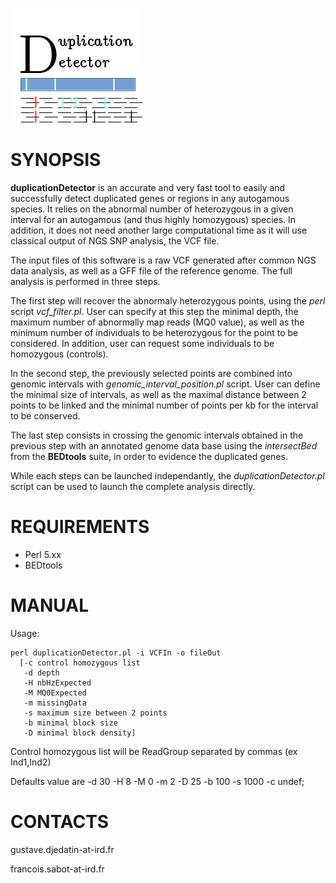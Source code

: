 ![DuplicationDetector Logo](Logo.png)

# SYNOPSIS

**duplicationDetector** is an accurate and very fast tool to easily and successfully detect duplicated genes or regions in any autogamous species. It relies on the abnormal number of heterozygous in a given interval for an autogamous (and thus highly homozygous) species. In addition, it does not need another large computational time as it will use classical output of NGS SNP analysis, the VCF file.

The input files of this software is a raw VCF generated after common NGS data analysis, as well as a GFF file of the reference genome. The full analysis is performed in three steps.

The first step will recover the abnormaly heterozygous points, using the *perl* script *vcf_filter.pl*. User can specify at this step the minimal depth, the maximum number of abnormally map reads (MQ0 value), as well as the minimum number of individuals to be heterozygous for the point to be considered. In addition, user can request some individuals to be homozygous (controls).

In the second step, the previously selected points are combined into genomic intervals with *genomic_interval_position.pl* script. User can define the minimal size of intervals, as well as the maximal distance between 2 points to be linked and the minimal number of points per kb for the interval to be conserved.

The last step consists in crossing the genomic intervals obtained in the previous step with an annotated genome data base using the *intersectBed* from the **BEDtools** suite, in order to evidence the duplicated genes.

While each steps can be launched independantly, the *duplicationDetector.pl* script can be used to launch the complete analysis directly.

# REQUIREMENTS
* Perl 5.xx
* BEDtools

# MANUAL
Usage:

````
perl duplicationDetector.pl -i VCFIn -o fileOut
  [-c control homozygous list
   -d depth
   -H nbHzExpected
   -M MQ0Expected
   -m missingData
   -s maximum size between 2 points
   -b minimal block size
   -D minimal block density]
````

Control homozygous list will be ReadGroup separated by commas (ex Ind1,Ind2)

Defaults value are -d 30 -H 8 -M 0 -m 2 -D 25 -b 100 -s 1000 -c undef;

# CONTACTS

gustave.djedatin-at-ird.fr

francois.sabot-at-ird.fr
